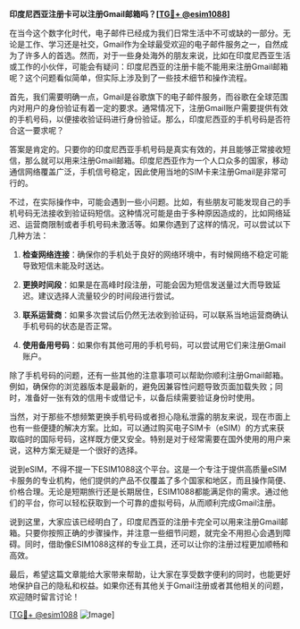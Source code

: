 **印度尼西亚注册卡可以注册Gmail邮箱吗？[[TG💪+ @esim1088](https://t.me/s/esim1088)]**

在当今这个数字化时代，电子邮件已经成为我们日常生活中不可或缺的一部分。无论是工作、学习还是社交，Gmail作为全球最受欢迎的电子邮件服务之一，自然成为了许多人的首选。然而，对于一些身处海外的朋友来说，比如在印度尼西亚生活或工作的小伙伴，可能会有疑问：印度尼西亚的注册卡能不能用来注册Gmail邮箱呢？这个问题看似简单，但实际上涉及到了一些技术细节和操作流程。

首先，我们需要明确一点，Gmail是谷歌旗下的电子邮件服务，而谷歌在全球范围内对用户的身份验证有着一定的要求。通常情况下，注册Gmail账户需要提供有效的手机号码，以便接收验证码进行身份验证。那么，印度尼西亚的手机号码是否符合这一要求呢？

答案是肯定的。只要你的印度尼西亚手机号码是真实有效的，并且能够正常接收短信，那么就可以用来注册Gmail邮箱。印度尼西亚作为一个人口众多的国家，移动通信网络覆盖广泛，手机信号稳定，因此使用当地的SIM卡来注册Gmail是非常可行的。

不过，在实际操作中，可能会遇到一些小问题。比如，有些朋友可能发现自己的手机号码无法接收到验证码短信。这种情况可能是由于多种原因造成的，比如网络延迟、运营商限制或者手机号码未激活等。如果你遇到了这样的情况，可以尝试以下几种方法：

1. **检查网络连接**：确保你的手机处于良好的网络环境中，有时候网络不稳定可能导致短信未能及时送达。
   
2. **更换时间段**：如果是在高峰时段注册，可能会因为短信发送量过大而导致延迟。建议选择人流量较少的时间段进行尝试。

3. **联系运营商**：如果多次尝试后仍然无法收到验证码，可以联系当地运营商确认手机号码的状态是否正常。

4. **使用备用号码**：如果你有其他可用的手机号码，可以尝试用它们来注册Gmail账户。

除了手机号码的问题，还有一些其他的注意事项可以帮助你顺利注册Gmail邮箱。例如，确保你的浏览器版本是最新的，避免因兼容性问题导致页面加载失败；同时，准备好一张有效的信用卡或借记卡，以备后续需要验证身份时使用。

当然，对于那些不想频繁更换手机号码或者担心隐私泄露的朋友来说，现在市面上也有一些便捷的解决方案。比如，可以通过购买电子SIM卡（eSIM）的方式来获取临时的国际号码，这样既方便又安全。特别是对于经常需要在国外使用的用户来说，这种方案无疑是一个很好的选择。

说到eSIM，不得不提一下ESIM1088这个平台。这是一个专注于提供高质量eSIM卡服务的专业机构，他们提供的产品不仅覆盖了多个国家和地区，而且操作简便、价格合理。无论是短期旅行还是长期居住，ESIM1088都能满足你的需求。通过他们的平台，你可以轻松获取到一个可靠的虚拟号码，从而顺利完成Gmail注册。

说到这里，大家应该已经明白了，印度尼西亚的注册卡完全可以用来注册Gmail邮箱。只要你按照正确的步骤操作，并注意一些细节问题，就完全不用担心会遇到障碍。同时，借助像ESIM1088这样的专业工具，还可以让你的注册过程更加顺畅和高效。

最后，希望这篇文章能给大家带来帮助，让大家在享受数字便利的同时，也能更好地保护自己的隐私和权益。如果你还有其他关于Gmail注册或者其他相关的问题，欢迎随时留言讨论！

[[TG💪+ @esim1088](https://t.me/s/esim1088) ![Image](https://i.postimg.cc/4NQfJmqS/Snipaste-2025-05-13-00-14-12.png)]
